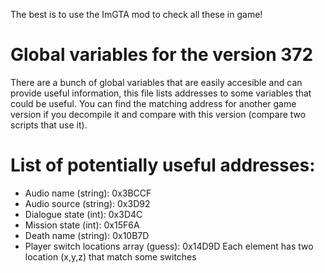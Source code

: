 The best is to use the ImGTA mod to check all these in game!

# Global variables for the version 372
There are a bunch of global variables that are easily accesible and can provide useful information, this file lists addresses to some variables that could be useful.
You can find the matching address for another game version if you decompile it and compare with this version (compare two scripts that use it).

# List of potentially useful addresses:

* Audio name (string): 0x3BCCF
* Audio source (string): 0x3D92
* Dialogue state (int): 0x3D4C
* Mission state (int): 0x15F6A
* Death name (string): 0x10B7D
* Player switch locations array (guess): 0x14D9D
    Each element has two location (x,y,z) that match some switches
